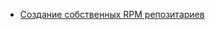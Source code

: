 * [Создание собственных RPM репозитариев](/articles/%D0%A1%D0%BE%D0%B7%D0%B4%D0%B0%D0%BD%D0%B8%D0%B5%20%D1%81%D0%BE%D0%B1%D1%81%D1%82%D0%B2%D0%B5%D0%BD%D0%BD%D1%8B%D1%85%20RPM%20%D1%80%D0%B5%D0%BF%D0%BE%D0%B7%D0%B8%D1%82%D0%B0%D1%80%D0%B8%D0%B5%D0%B2.md)
